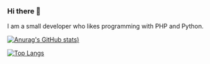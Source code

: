 ### Hi there 👋

I am a small developer who likes programming with PHP and Python.

[![Anurag's GitHub stats](https://github-readme-stats.vercel.app/api?username=TechAnnabell&theme=radical))](https://github.com/anuraghazra/github-readme-stats)

[![Top Langs](https://github-readme-stats.vercel.app/api/top-langs/?username=TechAnnabell&theme=radical)](https://github.com/anuraghazra/github-readme-stats)

